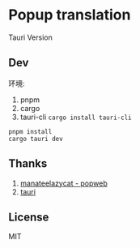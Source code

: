 # Popup translation

Tauri Version

## Dev

环境:

1. pnpm
2. cargo
3. tauri-cli `cargo install tauri-cli`

```shell
pnpm install
cargo tauri dev
```

## Thanks

1. [manateelazycat - popweb](https://github.com/manateelazycat/popweb/blob/main/extension/dict/popweb-dict.el)
2. [tauri](https://github.com/tauri-apps/tauri)

## License

MIT
